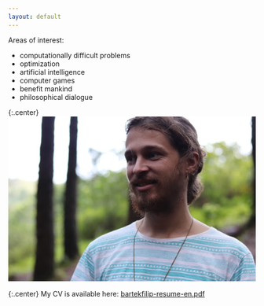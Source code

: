 ```yaml
---
layout: default
---
```


Areas of interest:

* computationally difficult problems
* optimization
* artificial intelligence
* computer games
* benefit mankind
* philosophical dialogue

{:.center}
![My photo](/assets/20171001173719_IMG_0383_740.JPG)

{:.center}
My CV is available here: [bartekfilip-resume-en.pdf](http://filipbartek.github.io/resume/bartekfilip-resume-en.pdf)
